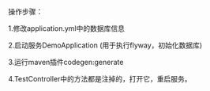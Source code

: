 操作步骤：

1.修改application.yml中的数据库信息  

2.启动服务DemoApplication (用于执行flyway，初始化数据库)

3.运行maven插件codegen:generate

4.TestController中的方法都是注掉的，打开它，重启服务。